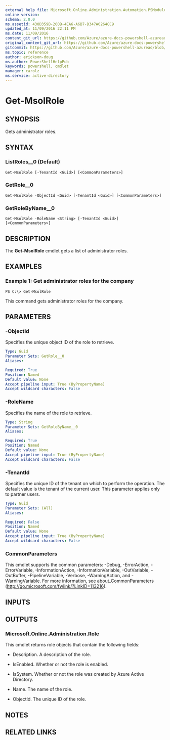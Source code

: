 ```yaml
---
external help file: Microsoft.Online.Administration.Automation.PSModule.dll-Help.xml
online version:
schema: 2.0.0
ms.assetid: 430D359B-200B-4EA6-A6B7-D347A0264CC9
updated_at: 11/09/2016 22:11 PM
ms.date: 11/09/2016
content_git_url: https://github.com/Azure/azure-docs-powershell-azuread/blob/Rodejo-5-9/Azure%20AD%20Cmdlets/MSOnline/v1/Get-MsolRole.md
original_content_git_url: https://github.com/Azure/azure-docs-powershell-azuread/blob/Rodejo-5-9/Azure%20AD%20Cmdlets/MSOnline/v1/Get-MsolRole.md
gitcommit: https://github.com/Azure/azure-docs-powershell-azuread/blob/a602340dee47e7edf41f6c5af3edb93e03ac1b45
ms.topic: reference
author: erickson-doug
ms.author: PowerShellHelpPub
keywords: powershell, cmdlet
manager: carolz
ms.service: active-directory
---
```


# Get-MsolRole

## SYNOPSIS
Gets administrator roles.

## SYNTAX

### ListRoles__0 (Default)
```
Get-MsolRole [-TenantId <Guid>] [<CommonParameters>]
```

### GetRole__0
```
Get-MsolRole -ObjectId <Guid> [-TenantId <Guid>] [<CommonParameters>]
```

### GetRoleByName__0
```
Get-MsolRole -RoleName <String> [-TenantId <Guid>] [<CommonParameters>]
```

## DESCRIPTION
The **Get-MsolRole** cmdlet gets a list of administrator roles.

## EXAMPLES

### Example 1: Get administrator roles for the company
```
PS C:\> Get-MsolRole
```

This command gets administrator roles for the company.

## PARAMETERS

### -ObjectId
Specifies the unique object ID of the role to retrieve.

```yaml
Type: Guid
Parameter Sets: GetRole__0
Aliases:

Required: True
Position: Named
Default value: None
Accept pipeline input: True (ByPropertyName)
Accept wildcard characters: False
```

### -RoleName
Specifies the name of the role to retrieve.

```yaml
Type: String
Parameter Sets: GetRoleByName__0
Aliases:

Required: True
Position: Named
Default value: None
Accept pipeline input: True (ByPropertyName)
Accept wildcard characters: False
```

### -TenantId
Specifies the unique ID of the tenant on which to perform the operation.
The default value is the tenant of the current user.
This parameter applies only to partner users.

```yaml
Type: Guid
Parameter Sets: (All)
Aliases:

Required: False
Position: Named
Default value: None
Accept pipeline input: True (ByPropertyName)
Accept wildcard characters: False
```

### CommonParameters
This cmdlet supports the common parameters: -Debug, -ErrorAction, -ErrorVariable, -InformationAction, -InformationVariable, -OutVariable, -OutBuffer, -PipelineVariable, -Verbose, -WarningAction, and -WarningVariable. For more information, see about_CommonParameters (http://go.microsoft.com/fwlink/?LinkID=113216).

## INPUTS

## OUTPUTS

### Microsoft.Online.Administration.Role
This cmdlet returns role objects that contain the following fields:

* Description. A description of the role.

* IsEnabled. Whether or not the role is enabled.

* IsSystem. Whether or not the role was created by Azure Active Directory.

* Name. The name of the role.

* ObjectId. The unique ID of the role.

## NOTES

## RELATED LINKS

